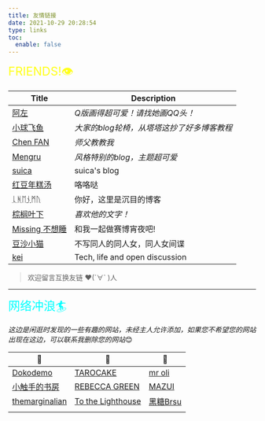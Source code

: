 ```yaml
---
title: 友情链接
date: 2021-10-29 20:28:54
type: links
toc:
  enable: false
---
```


<p><font size="5" color="#ffff1a">FRIENDS!👁️</font></p>

| Title | Description    |
|----|---------|
| <a href="http://auspex.in/">阿左</a>  | *Q版画得超可爱！请找她画QQ头！* |
| <a href="https://mantyke.icu/">小球飞鱼</a>  | *大家的blog轮椅，从塔塔这抄了好多博客教程* |
| <a href="https://fceek.github.io/">Chen FAN</a>  | *师父教教我* |
| <a href="https://mengru.space/">Mengru  </a>| *风格特别的blog，主题超可爱* |
| <a href="https://suicablog.cobaltkiss.blue/">suica</a>  |  suica's blog |
| <a href="https://bibli.info/">红豆年糕汤</a>  | 咯咯哒  |
| <a href="https://blog.mysto.cyou">ᚳᚻᛖᚾᛗᚢ</a>  |  你好，这里是沉目的博客 |
| <a href="http://cronopio.space/">棕榈叶下</a>  | *喜欢他的文字！* |
| <a href="https://hugo-missingid.vercel.app/">Missing 不想睡</a>  | 和我一起做赛博宵夜吧!  |
| <a href="https://notion-next-six-henna.vercel.app/">豆沙小猫</a>  | 不写同人的同人女，同人女间谍  |
| <a href="https://sbeam.dev/">kei</a>  | Tech, life and open discussion  |

>  欢迎留言互换友链 ♥(´∀` )人

-----

<p><font size="5" color="#00ffff">网络冲浪🏄</font></p>

*这边是闲逛时发现的一些有趣的网站，未经主人允许添加，如果您不希望您的网站出现在这边，可以联系我删除您的网站*😊


| 🌊 | 🌊 | 🌊 |
|----|---------|----|
|<a href="https://dokodemo.neocities.org/index.html">Dokodemo</a>| <a href="https://tarocake.club/">TAROCAKE</a> | <a href="https://olicauli.neocities.org/">mr oli</a>  |
|<a href="https://heiheihei.ca/">小触手的书房</a>| <a href="https://www.myblankpaper.com/patreon">REBECCA GREEN</a>| <a href="https://mazui3.github.io/">MAZUI</a> |
|<a href="https://www.themarginalian.org/">themarginalian</a>| <a href="https://owlswims.com/">To the Lighthouse</a> | <a href="https://brsu.me/">黑糖Brsu</a> |
|<a href=""></a>| <a href=""></a> | <a href=""></a> |